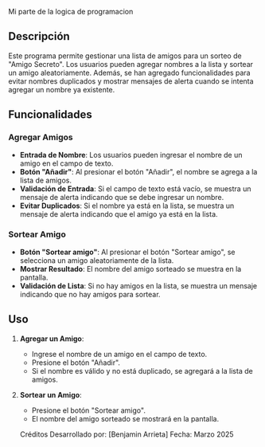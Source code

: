 Mi parte de la logica de programacion

## Descripción

Este programa permite gestionar una lista de amigos para un sorteo de "Amigo Secreto". Los usuarios pueden agregar nombres a la lista y sortear un amigo aleatoriamente. Además, se han agregado funcionalidades para evitar nombres duplicados y mostrar mensajes de alerta cuando se intenta agregar un nombre ya existente.

## Funcionalidades

### Agregar Amigos

- **Entrada de Nombre**: Los usuarios pueden ingresar el nombre de un amigo en el campo de texto.
- **Botón "Añadir"**: Al presionar el botón "Añadir", el nombre se agrega a la lista de amigos.
- **Validación de Entrada**: Si el campo de texto está vacío, se muestra un mensaje de alerta indicando que se debe ingresar un nombre.
- **Evitar Duplicados**: Si el nombre ya está en la lista, se muestra un mensaje de alerta indicando que el amigo ya está en la lista.

### Sortear Amigo

- **Botón "Sortear amigo"**: Al presionar el botón "Sortear amigo", se selecciona un amigo aleatoriamente de la lista.
- **Mostrar Resultado**: El nombre del amigo sorteado se muestra en la pantalla.
- **Validación de Lista**: Si no hay amigos en la lista, se muestra un mensaje indicando que no hay amigos para sortear.

## Uso

1. **Agregar un Amigo**:
    - Ingrese el nombre de un amigo en el campo de texto.
    - Presione el botón "Añadir".
    - Si el nombre es válido y no está duplicado, se agregará a la lista de amigos.

2. **Sortear un Amigo**:
    - Presione el botón "Sortear amigo".
    - El nombre del amigo sorteado se mostrará en la pantalla.
  

   Créditos
Desarrollado por: [Benjamin Arrieta]
Fecha: Marzo 2025
